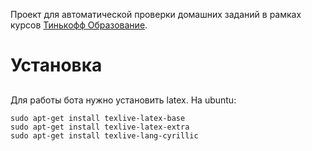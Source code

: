 Проект для автоматической проверки домашних заданий в рамках курсов [Тинькофф Образование](https://edu.tinkoff.ru/).

# Установка

## 

Для работы бота нужно установить latex.
На ubuntu:
```
sudo apt-get install texlive-latex-base
sudo apt-get install texlive-latex-extra
sudo apt-get install texlive-lang-cyrillic
```
